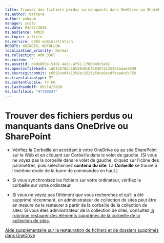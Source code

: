```yaml
---
title: Trouver des fichiers perdus ou manquants dans OneDrive ou SharePoint
ms.author: matteva
author: pebaum
manager: scotv
ms.date: 04/21/2020
ms.audience: Admin
ms.topic: article
ms.service: o365-administration
ROBOTS: NOINDEX, NOFOLLOW
localization_priority: Normal
ms.collection: Adm_O365
ms.custom: ''
ms.assetid: d4de6b5e-5102-4e2c-af92-1f8b049c3a02
ms.openlocfilehash: 1d615bf8dc16528d9cbf283672225364aaae9949
ms.sourcegitcommit: c6692ce0fa1358ec3529e59ca0ecdfdea4cdc759
ms.translationtype: MT
ms.contentlocale: fr-FR
ms.lasthandoff: 09/14/2020
ms.locfileid: "47708537"
---
```

# <a name="find-lost-or-missing-files-in-onedrive-or-sharepoint"></a>Trouver des fichiers perdus ou manquants dans OneDrive ou SharePoint

- Vérifiez la Corbeille en accédant à votre OneDrive ou au site SharePoint sur le Web et en cliquant sur Corbeille dans le volet de gauche. (Si vous ne voyez pas la corbeille dans le volet de gauche, cliquez sur l’icône des paramètres, puis sélectionnez **contenu du site**. La **Corbeille** se trouve à l’extrême droite de la barre de commandes en haut.) 
    
- Si vous synchronisez les fichiers sur votre ordinateur, vérifiez la corbeille sur votre ordinateur. 
    
- Si vous ne voyez pas l’élément que vous recherchez et qu’il a été supprimé récemment, un administrateur de collection de sites peut être en mesure de le restaurer à partir de la corbeille de la collection de sites. Si vous êtes administrateur de la collection de sites, consultez [la rubrique restaurer des éléments supprimés de la corbeille de la collection de sites](https://go.microsoft.com/fwlink/?linkid=866439).
    
[Aide supplémentaire sur la restauration de fichiers et de dossiers supprimés dans OneDrive](https://go.microsoft.com/fwlink/?linkid=872872)
  

